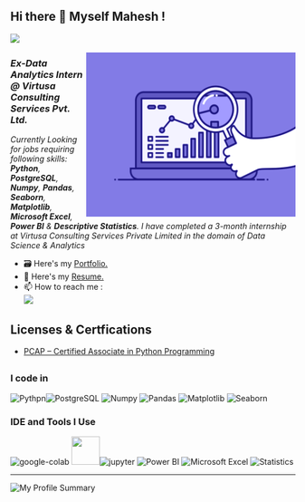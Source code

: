 ## Hi there 👋 Myself Mahesh !
![](https://komarev.com/ghpvc/?username=Maheee6902&color=brightgreen&style=plastic)

<img align="right" width="370" height="290" src="https://github.com/Maheee6902/Maheee6902/blob/main/74pZ.gif">

### *Ex-Data Analytics Intern @ **Virtusa Consulting Services Pvt. Ltd.***

*Currently Looking for jobs requiring following skills: **Python**, **PostgreSQL**, **Numpy**, **Pandas**, **Seaborn**, **Matplotlib**, **Microsoft Excel**, **Power BI** & **Descriptive Statistics**. I have completed a 3-month internship at Virtusa Consulting Services Private Limited in the domain of Data Science & Analytics*

- 🗃️ Here's my [Portfolio.](https://github.com/Maheee6902/-DA-Projects)
- 📃 Here's my [Resume.](https://drive.google.com/file/d/1n7mpDig7AC6MkmOVNxe2cI1b-mtd2e8H/view?usp=drive_link)                                      
- 📫 How to reach me :
<br />[<img src="https://img.shields.io/badge/LinkedIn-0077B5?style=for-the-badge&logo=linkedin&logoColor=white" />](https://www.linkedin.com/in/mahesh-ravi-249298112/)      

## Licenses & Certfications 
- [PCAP – Certified Associate in Python Programming](https://www.credly.com/badges/5d78d731-6061-41f7-9b61-a684037f4c9d/linked_in_profile)
## 
### I code in
<img height="50" width="50" src="https://img.icons8.com/color/48/000000/python.png"  alt="Pythpn"/><img width="50" height="50" src="https://img.icons8.com/color/50/postgreesql.png" alt="PostgreSQL"/> <img width="50" height="50" src="https://img.icons8.com/color/50/numpy.png" alt="Numpy"/> <img width="50" height="50" src="https://img.icons8.com/color/50/pandas.png" alt="Pandas"/> <img width="50" height="50" src="https://encrypted-tbn0.gstatic.com/images?q=tbn:ANd9GcSB9-WZMceo9J8L6v_UwEg35UBDJQQCEFjb1w&s" alt="Matplotlib"/> <img width="50" height="50" src="https://encrypted-tbn0.gstatic.com/images?q=tbn:ANd9GcSsZzYW4vSHL6u-h-F9nZge4rfvScSMU6CWBA&s" alt="Seaborn"/>

### IDE and Tools I Use
<img width="50" height="50" src="https://img.icons8.com/color/50/google-colab.png" alt="google-colab"/> <img height="50" width="50" src="https://img.icons8.com/color/48/000000/visual-studio-code-2019.png"/><img width="50" height="50" src="https://img.icons8.com/fluency/50/jupyter.png" alt="jupyter"/> <img width="50" height="50" src="https://img.icons8.com/color/50/power-bi.png" alt="Power BI"/> <img width="50" height="50" src="https://img.icons8.com/color/50/microsoft-excel-2019--v1.png" alt="Microsoft Excel"/> <img width="50" height="50" src="https://img.icons8.com/external-flaticons-lineal-color-flat-icons/50/external-statistics-addiction-flaticons-lineal-color-flat-icons.png" alt="Statistics"/> 

---

![My Profile Summary](http://github-profile-summary-cards.vercel.app/api/cards/profile-details?username=Maheee6902&theme=github_dark)

